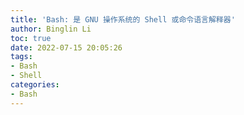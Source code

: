 ```yaml
---
title: 'Bash: 是 GNU 操作系统的 Shell 或命令语言解释器'
author: Binglin Li
toc: true
date: 2022-07-15 20:05:26
tags: 
- Bash
- Shell
categories:
- Bash
---
```



